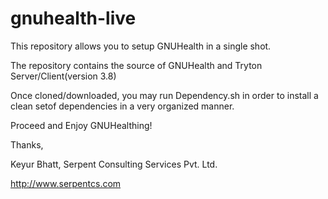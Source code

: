 # gnuhealth-live

This repository allows you to setup GNUHealth in a single shot.

The repository contains the source of GNUHealth and Tryton Server/Client(version 3.8)

Once cloned/downloaded, you may run Dependency.sh in order to install a clean setof dependencies in a very organized manner.

Proceed and Enjoy GNUHealthing!

Thanks,

Keyur Bhatt,
Serpent Consulting Services Pvt. Ltd.

http://www.serpentcs.com
